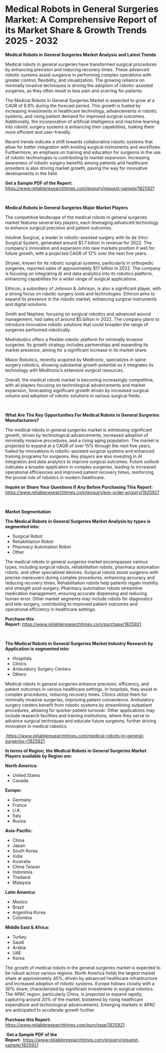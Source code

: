 <p><h1>Medical Robots in General Surgeries Market: A Comprehensive Report of its Market Share & Growth Trends 2025 - 2032</h1></p><p><strong>Medical Robots in General Surgeries Market Analysis and Latest Trends</strong></p>
<p><p>Medical robots in general surgeries have transformed surgical procedures by enhancing precision and reducing recovery times. These advanced robotic systems assist surgeons in performing complex operations with greater control, flexibility, and visualization. The growing reliance on minimally invasive techniques is driving the adoption of robotic-assisted surgeries, as they often result in less pain and scarring for patients.</p><p>The Medical Robots in General Surgeries Market is expected to grow at a CAGR of 6.9% during the forecast period. This growth is fueled by increasing investments in healthcare technology, advancements in robotic systems, and rising patient demand for improved surgical outcomes. Additionally, the incorporation of artificial intelligence and machine learning into robotic surgery systems is enhancing their capabilities, making them more efficient and user-friendly.</p><p>Recent trends indicate a shift towards collaborative robotic systems that allow for better integration with existing surgical instruments and workflows. Furthermore, an emphasis on training and education for surgeons in the use of robotic technologies is contributing to market expansion. Increasing awareness of robotic surgery benefits among patients and healthcare providers is also driving market growth, paving the way for innovative developments in the field.</p></p>
<p><strong>Get a Sample PDF of the Report:&nbsp;</strong> <a href="https://www.reliableresearchtimes.com/enquiry/request-sample/1825921?utm_campaign=2464&utm_medium=2&utm_source=Github&utm_content=ia&utm_term=14042025&utm_id=medical-robots-in-general-surgeries">https://www.reliableresearchtimes.com/enquiry/request-sample/1825921</a></p>
<p>&nbsp;</p>
<p><strong>Medical Robots in General Surgeries Major Market Players</strong></p>
<p><p>The competitive landscape of the medical robots in general surgeries market features several key players, each leveraging advanced technology to enhance surgical precision and patient outcomes. </p><p>Intuitive Surgical, a leader in robotic-assisted surgery with its da Vinci Surgical System, generated around $1.7 billion in revenue for 2022. The company's innovation and expansion into new markets position it well for future growth, with a projected CAGR of 12% over the next five years.</p><p>Stryker, known for its robotic surgical systems, particularly in orthopedic surgeries, reported sales of approximately $17 billion in 2022. The company is focusing on integrating AI and data analytics into its robotics platform, enhancing capabilities for a wider range of surgical applications.</p><p>Ethicon, a subsidiary of Johnson & Johnson, is also a significant player, with a strong focus on robotic surgery tools and technologies. Ethicon aims to expand its presence in the robotic market, enhancing surgical instruments and digital solutions.</p><p>Smith and Nephew, focusing on surgical robotics and advanced wound management, had sales of around $5 billion in 2022. The company plans to introduce innovative robotic solutions that could broaden the range of surgeries performed robotically.</p><p>Medrobotics offers a flexible robotic platform for minimally invasive surgeries. Its growth strategy includes partnerships and expanding its market presence, aiming for a significant increase in its market share.</p><p>Mazor Robotics, recently acquired by Medtronic, specializes in spine surgery robotics, showing substantial growth potential as it integrates its technology with Medtronic’s extensive surgical resources.</p><p>Overall, the medical robots market is becoming increasingly competitive, with all players focusing on technological advancements and market expansion, forecasting significant growth driven by increased surgical volume and adoption of robotic solutions in various surgical fields.</p></p>
<p>&nbsp;</p>
<p><strong>What Are The Key Opportunities For Medical Robots in General Surgeries Manufacturers?</strong></p>
<p><p>The medical robots in general surgeries market is witnessing significant growth, driven by technological advancements, increased adoption of minimally invasive procedures, and a rising aging population. The market is projected to expand at a CAGR of over 15% through the next five years, fueled by innovations in robotic-assisted surgical systems and enhanced training programs for surgeons. Key players are also investing in AI integration and data analytics to improve surgical outcomes. Future outlook indicates a broader application in complex surgeries, leading to increased operational efficiencies and improved patient recovery times, reinforcing the pivotal role of robotics in modern healthcare.</p></p>
<p><strong>Inquire or Share Your Questions If Any Before Purchasing This Report:</strong> <a href="https://www.reliableresearchtimes.com/enquiry/pre-order-enquiry/1825921?utm_campaign=2464&utm_medium=2&utm_source=Github&utm_content=ia&utm_term=14042025&utm_id=medical-robots-in-general-surgeries">https://www.reliableresearchtimes.com/enquiry/pre-order-enquiry/1825921</a></p>
<p>&nbsp;</p>
<p><strong>Market Segmentation</strong></p>
<p><strong>The Medical Robots in General Surgeries Market Analysis by types is segmented into:</strong></p>
<p><ul><li>Surgical Robot</li><li>Rehabilitation Robot</li><li>Pharmacy Automation Robot</li><li>Other</li></ul></p>
<p><p>The medical robots in general surgeries market encompasses various types, including surgical robots, rehabilitation robots, pharmacy automation robots, and other specialized devices. Surgical robots assist surgeons with precise maneuvers during complex procedures, enhancing accuracy and reducing recovery times. Rehabilitation robots help patients regain mobility and strength post-surgery. Pharmacy automation robots streamline medication management, ensuring accurate dispensing and reducing human error. Other market segments may include robots for diagnostics and tele-surgery, contributing to improved patient outcomes and operational efficiency in healthcare settings.</p></p>
<p><strong>Purchase this Report:&nbsp;</strong><a href="https://www.reliableresearchtimes.com/purchase/1825921?utm_campaign=2464&utm_medium=2&utm_source=Github&utm_content=ia&utm_term=14042025&utm_id=medical-robots-in-general-surgeries">https://www.reliableresearchtimes.com/purchase/1825921</a></p>
<p>&nbsp;</p>
<p><strong>The Medical Robots in General Surgeries Market Industry Research by Application is segmented into:</strong></p>
<p><ul><li>Hospitals</li><li>Clinics</li><li>Ambulatory Surgery Centers</li><li>Others</li></ul></p>
<p><p>Medical robots in general surgeries enhance precision, efficiency, and patient outcomes in various healthcare settings. In hospitals, they assist in complex procedures, reducing recovery times. Clinics utilize them for minimally invasive surgeries, improving patient convenience. Ambulatory surgery centers benefit from robotic systems by streamlining outpatient procedures, allowing for quicker patient turnover. Other applications may include research facilities and training institutions, where they serve to advance surgical techniques and educate future surgeons, further driving innovation in medical robotics.</p></p>
<p><a href="https://www.reliableresearchtimes.com/medical-robots-in-general-surgeries-r1825921?utm_campaign=2464&utm_medium=2&utm_source=Github&utm_content=ia&utm_term=14042025&utm_id=medical-robots-in-general-surgeries">&nbsp;https://www.reliableresearchtimes.com/medical-robots-in-general-surgeries-r1825921</a></p>
<p><strong>In terms of Region, the Medical Robots in General Surgeries Market Players available by Region are:</strong></p>
<p>
    <p> <strong> North America: </strong>
        <ul>
            <li>United States</li>
            <li>Canada</li>
        </ul>
        </p> 
    <p> <strong> Europe: </strong>
        <ul>
            <li>Germany</li>
            <li>France</li>
            <li>U.K.</li>
            <li>Italy</li>
            <li>Russia</li>
        </ul>
        </p> 
    <p> <strong> Asia-Pacific: </strong>
        <ul>
            <li>China</li>
            <li>Japan</li>
            <li>South Korea</li>
            <li>India</li>
            <li>Australia</li>
            <li>China Taiwan</li>
            <li>Indonesia</li>
            <li>Thailand</li>
            <li>Malaysia</li>
        </ul>
        </p> 
    <p> <strong> Latin America: </strong>
        <ul>
            <li>Mexico</li>
            <li>Brazil</li>
            <li>Argentina Korea</li>
            <li>Colombia</li>
        </ul>
        </p> 
    <p> <strong> Middle East & Africa: </strong>
        <ul>
            <li>Turkey</li>
            <li>Saudi</li>
            <li>Arabia</li>
            <li>UAE</li>
            <li>Korea</li>
        </ul>
    </p>
    </p>
<p><p>The growth of medical robots in the general surgeries market is expected to be robust across various regions. North America holds the largest market share at approximately 45%, driven by advanced healthcare infrastructure and increased adoption of robotic systems. Europe follows closely with a 30% share, characterized by significant investments in surgical robotics. The APAC region, particularly China, is projected to expand rapidly, capturing around 20% of the market, bolstered by rising healthcare expenditure and technological advancements. Emerging markets in APAC are anticipated to accelerate growth further.</p></p>
<p><strong>Purchase this Report: </strong><a href="https://www.reliableresearchtimes.com/purchase/1825921?utm_campaign=2464&utm_medium=2&utm_source=Github&utm_content=ia&utm_term=14042025&utm_id=medical-robots-in-general-surgeries">https://www.reliableresearchtimes.com/purchase/1825921</a></p>
<p>&nbsp;<strong>Get a Sample PDF of the Report:&nbsp;&nbsp;</strong><a href="https://www.reliableresearchtimes.com/enquiry/request-sample/1825921?utm_campaign=2464&utm_medium=2&utm_source=Github&utm_content=ia&utm_term=14042025&utm_id=medical-robots-in-general-surgeries">https://www.reliableresearchtimes.com/enquiry/request-sample/1825921</a></p>
<p><strong></strong></p>
<p><p></p><p></p><p></p></p>
